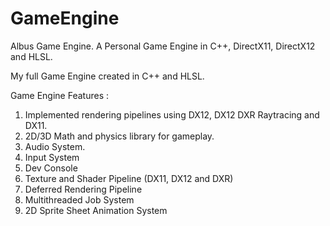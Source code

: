 # GameEngine
Albus Game Engine. A Personal Game Engine in C++, DirectX11, DirectX12 and HLSL.

My full Game Engine created in C++ and HLSL. 

Game Engine Features : 
1. Implemented rendering pipelines using DX12, DX12 DXR Raytracing and DX11.
2. 2D/3D Math and physics library for gameplay.
3. Audio System.
4. Input System
5. Dev Console
6. Texture and Shader Pipeline (DX11, DX12 and DXR)
7. Deferred Rendering Pipeline
8. Multithreaded Job System
9. 2D Sprite Sheet Animation System


